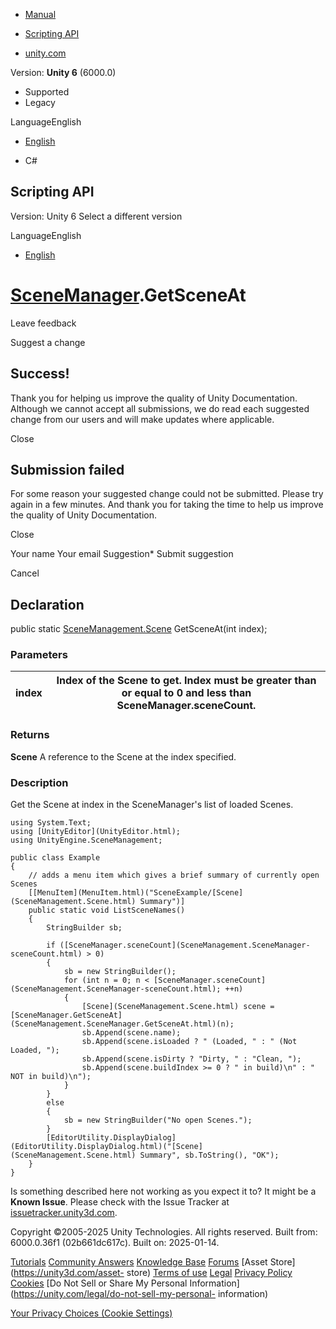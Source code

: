 [ ]()

  * [Manual](../Manual/index.html)
  * [Scripting API](../ScriptReference/index.html)

  * [unity.com](https://unity.com/)

Version: **Unity 6** (6000.0)

  * Supported
  * Legacy

LanguageEnglish

  * [English]()

  * C#

[ ](https://docs.unity3d.com)

## Scripting API

Version: Unity 6 Select a different version

LanguageEnglish

  * [English]()

#  [SceneManager](SceneManagement.SceneManager.html).GetSceneAt

Leave feedback

Suggest a change

## Success!

Thank you for helping us improve the quality of Unity Documentation. Although
we cannot accept all submissions, we do read each suggested change from our
users and will make updates where applicable.

Close

## Submission failed

For some reason your suggested change could not be submitted. Please <a>try
again</a> in a few minutes. And thank you for taking the time to help us
improve the quality of Unity Documentation.

Close

Your name Your email Suggestion* Submit suggestion

Cancel

[ ]()

## Declaration

public static [SceneManagement.Scene](SceneManagement.Scene.html)
GetSceneAt(int index);

### Parameters

index | Index of the Scene to get. Index must be greater than or equal to 0 and less than SceneManager.sceneCount.  
---|---  
  
### Returns

**Scene** A reference to the Scene at the index specified.

### Description

Get the Scene at index in the SceneManager's list of loaded Scenes.

    
    
    using System.Text;
    using [UnityEditor](UnityEditor.html);
    using UnityEngine.SceneManagement;  
      
    public class Example
    {
        // adds a menu item which gives a brief summary of currently open Scenes
        [[MenuItem](MenuItem.html)("SceneExample/[Scene](SceneManagement.Scene.html) Summary")]
        public static void ListSceneNames()
        {
            StringBuilder sb;  
      
            if ([SceneManager.sceneCount](SceneManagement.SceneManager-sceneCount.html) > 0)
            {
                sb = new StringBuilder();
                for (int n = 0; n < [SceneManager.sceneCount](SceneManagement.SceneManager-sceneCount.html); ++n)
                {
                    [Scene](SceneManagement.Scene.html) scene = [SceneManager.GetSceneAt](SceneManagement.SceneManager.GetSceneAt.html)(n);
                    sb.Append(scene.name);
                    sb.Append(scene.isLoaded ? " (Loaded, " : " (Not Loaded, ");
                    sb.Append(scene.isDirty ? "Dirty, " : "Clean, ");
                    sb.Append(scene.buildIndex >= 0 ? " in build)\n" : " NOT in build)\n");
                }
            }
            else
            {
                sb = new StringBuilder("No open Scenes.");
            }
            [EditorUtility.DisplayDialog](EditorUtility.DisplayDialog.html)("[Scene](SceneManagement.Scene.html) Summary", sb.ToString(), "OK");
        }
    }
    

Is something described here not working as you expect it to? It might be a
**Known Issue**. Please check with the Issue Tracker at
[issuetracker.unity3d.com](https://issuetracker.unity3d.com).

Copyright ©2005-2025 Unity Technologies. All rights reserved. Built from:
6000.0.36f1 (02b661dc617c). Built on: 2025-01-14.

[Tutorials](https://unity3d.com/learn) [Community
Answers](https://answers.unity3d.com) [Knowledge
Base](https://support.unity3d.com/hc/en-us)
[Forums](https://forum.unity3d.com) [Asset Store](https://unity3d.com/asset-
store) [Terms of use](https://docs.unity3d.com/Manual/TermsOfUse.html)
[Legal](https://unity.com/legal) [Privacy
Policy](https://unity.com/legal/privacy-policy)
[Cookies](https://unity.com/legal/cookie-policy) [Do Not Sell or Share My
Personal Information](https://unity.com/legal/do-not-sell-my-personal-
information)

[Your Privacy Choices (Cookie Settings)](javascript:void\(0\);)

